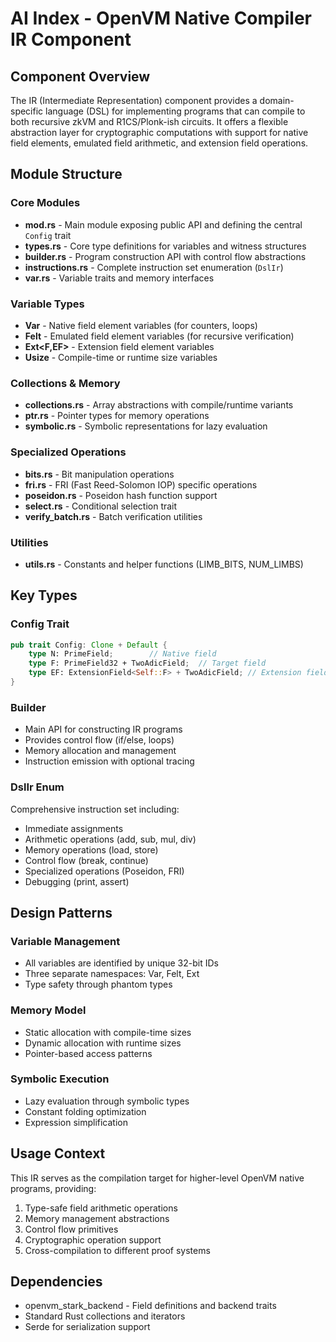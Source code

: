 # AI Index - OpenVM Native Compiler IR Component

## Component Overview
The IR (Intermediate Representation) component provides a domain-specific language (DSL) for implementing programs that can compile to both recursive zkVM and R1CS/Plonk-ish circuits. It offers a flexible abstraction layer for cryptographic computations with support for native field elements, emulated field arithmetic, and extension field operations.

## Module Structure

### Core Modules
- **mod.rs** - Main module exposing public API and defining the central `Config` trait
- **types.rs** - Core type definitions for variables and witness structures
- **builder.rs** - Program construction API with control flow abstractions
- **instructions.rs** - Complete instruction set enumeration (`DslIr`)
- **var.rs** - Variable traits and memory interfaces

### Variable Types
- **Var<N>** - Native field element variables (for counters, loops)
- **Felt<F>** - Emulated field element variables (for recursive verification)
- **Ext<F,EF>** - Extension field element variables
- **Usize<N>** - Compile-time or runtime size variables

### Collections & Memory
- **collections.rs** - Array abstractions with compile/runtime variants
- **ptr.rs** - Pointer types for memory operations
- **symbolic.rs** - Symbolic representations for lazy evaluation

### Specialized Operations
- **bits.rs** - Bit manipulation operations
- **fri.rs** - FRI (Fast Reed-Solomon IOP) specific operations
- **poseidon.rs** - Poseidon hash function support
- **select.rs** - Conditional selection trait
- **verify_batch.rs** - Batch verification utilities

### Utilities
- **utils.rs** - Constants and helper functions (LIMB_BITS, NUM_LIMBS)

## Key Types

### Config Trait
```rust
pub trait Config: Clone + Default {
    type N: PrimeField;        // Native field
    type F: PrimeField32 + TwoAdicField;  // Target field
    type EF: ExtensionField<Self::F> + TwoAdicField; // Extension field
}
```

### Builder
- Main API for constructing IR programs
- Provides control flow (if/else, loops)
- Memory allocation and management
- Instruction emission with optional tracing

### DslIr Enum
Comprehensive instruction set including:
- Immediate assignments
- Arithmetic operations (add, sub, mul, div)
- Memory operations (load, store)
- Control flow (break, continue)
- Specialized operations (Poseidon, FRI)
- Debugging (print, assert)

## Design Patterns

### Variable Management
- All variables are identified by unique 32-bit IDs
- Three separate namespaces: Var, Felt, Ext
- Type safety through phantom types

### Memory Model
- Static allocation with compile-time sizes
- Dynamic allocation with runtime sizes
- Pointer-based access patterns

### Symbolic Execution
- Lazy evaluation through symbolic types
- Constant folding optimization
- Expression simplification

## Usage Context
This IR serves as the compilation target for higher-level OpenVM native programs, providing:
1. Type-safe field arithmetic operations
2. Memory management abstractions
3. Control flow primitives
4. Cryptographic operation support
5. Cross-compilation to different proof systems

## Dependencies
- openvm_stark_backend - Field definitions and backend traits
- Standard Rust collections and iterators
- Serde for serialization support
